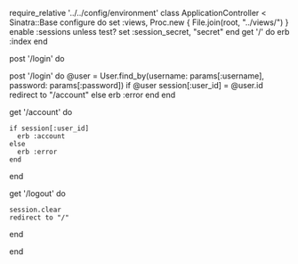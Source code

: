 require_relative '../../config/environment'
class ApplicationController < Sinatra::Base
  configure do
    set :views, Proc.new { File.join(root, "../views/") }
    enable :sessions unless test?
    set :session_secret, "secret"
  end
  get '/' do
    erb :index
  end

  post '/login' do


  post '/login' do
    @user = User.find_by(username: params[:username], password: params[:password])
    if @user
      session[:user_id] = @user.id
      redirect to "/account"
    else
      erb :error
    end
  end

  get '/account' do

    if session[:user_id]
      erb :account
    else
      erb :error
    end
  end

  get '/logout' do

    session.clear
    redirect to "/"
  end


end